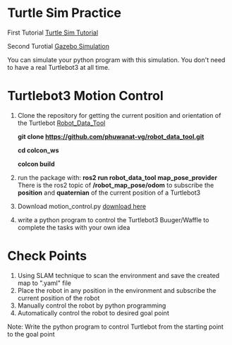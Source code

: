 # Turtle Sim Practice

First Tutorial
[Turtle Sim Tutorial](https://davesroboshack.com/the-robot-operating-system-ros/ros2-topics/)

Second Turotial
[Gazebo Simulation](https://emanual.robotis.com/docs/en/platform/turtlebot3/simulation/)

You can simulate your python program with this simulation. You don't need to have a real Turtlebot3 at all time.

# Turtlebot3 Motion Control
1. Clone the repository for getting the current position and orientation of the Turtlebot [Robot_Data_Tool](https://github.com/phuwanat-vg/robot_data_tool.git)

   **git clone https://github.com/phuwanat-vg/robot_data_tool.git**
   
   **cd colcon_ws**
   
   **colcon build**
3. run the package with: **ros2 run robot_data_tool map_pose_provider**
   There is the ros2 topic of **/robot_map_pose/odom** to subscribe the **position** and **quaternian** of the current position of a Turtlebot3
4. Download motion_control.py [download here](https://github.com/technologyELTE/Robot_Data_Tool/blob/main/motion_control.py)
5. write a python program to control the Turtlebot3 Buuger/Waffle to complete the tasks with your own idea

# Check Points
1. Using SLAM technique to scan the environment and save the created map to ".yaml" file
2. Place the robot in any position in the environment and subscribe the current position of the robot
3. Manually control the robot by python programming
4. Automatically control the robot to desired goal point
   
Note: Write the python program to control Turtlebot from the starting point to the goal point
